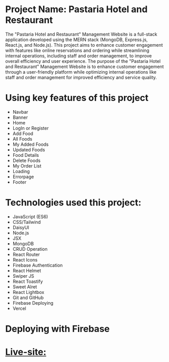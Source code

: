 # Project Name: Pastaria Hotel and Restaurant
The "Pastaria Hotel and Restaurant" Management Website is a full-stack application developed using the MERN stack (MongoDB, Express.js, React.js, and Node.js). This project aims to enhance customer engagement with features like online reservations and ordering while streamlining internal operations, including staff and order management, to improve overall efficiency and user experience.
The purpose of the "Pastaria Hotel and Restaurant" Management Website is to enhance customer engagement through a user-friendly platform while optimizing internal operations like staff and order management for improved efficiency and service quality.

#
# Using key features of this project
- Navbar
- Banner
- Home
- LogIn or Register
- Add Food
- All Foods
- My Added Foods
- Updated Foods
- Food Details
- Delete Foods
- My Order List
- Loading
- Errorpage
- Footer
#
# Technologies  used this project:
- JavaScript (ES6)
- CSS/Tailwind
- DaisyUI
- Node.js
- JSX
- MongoDB
- CRUD Operation
- React Router
- React Icons
- Firebase Authentication
- React Helmet
- Swiper JS
- React Toastify
- Sweet Alret
- React Lightbox
- Git and GitHub
- Firebase Deploying
- Vercel

#

# Deploying with Firebase
# [Live-site: ](https://restaurant-management-68f5d.web.app/)
